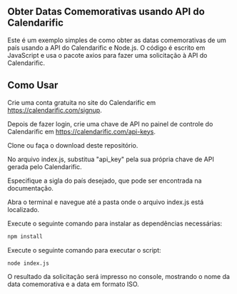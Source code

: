 ## Obter Datas Comemorativas usando API do Calendarific

Este é um exemplo simples de como obter as datas comemorativas de um país usando a API do Calendarific e Node.js. O código é escrito em JavaScript e usa o pacote axios para fazer uma solicitação à API do Calendarific.

## Como Usar

Crie uma conta gratuita no site do Calendarific em https://calendarific.com/signup.

Depois de fazer login, crie uma chave de API no painel de controle do Calendarific em https://calendarific.com/api-keys.

Clone ou faça o download deste repositório.

No arquivo index.js, substitua "api_key" pela sua própria chave de API gerada pelo Calendarific.

Especifique a sigla do país desejado, que pode ser encontrada na documentação.

Abra o terminal e navegue até a pasta onde o arquivo index.js está localizado.

Execute o seguinte comando para instalar as dependências necessárias:

```bash
npm install
```

Execute o seguinte comando para executar o script:

```bash
node index.js
```

O resultado da solicitação será impresso no console, mostrando o nome da data comemorativa e a data em formato ISO.
